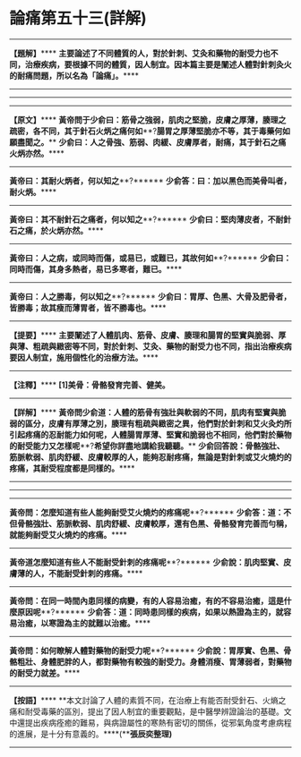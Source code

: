 # 論痛第五十三(詳解)




****
**【題解】******
**主要論述了不同體質的人，對於針刺、艾灸和藥物的耐受力也不同，治療疾病，要根據不同的體質，因人制宜。因本篇主要是闡述人體對針刺灸火的耐痛問題，所以名為「論痛」。******
****
****
****
**【原文】******
**黃帝問于少俞曰：筋骨之強弱，肌肉之堅脆，皮膚之厚薄，腠理之疏密，各不同，其于針石火炳之痛何如****?****腸胃之厚薄堅脆亦不等，其于毒藥何如願盡聞之。******
**少俞曰：人之骨強、筋弱、肉緩、皮膚厚者，耐痛，其于針石之痛火炳亦然。******
****
**黃帝曰：其耐火炳者，何以知之****?******
**少俞答：曰：加以黑色而美骨叫者，耐火炳。******
****
**黃帝曰：其不耐針石之痛者，何以知之****?******
**少俞曰：堅肉薄皮者，不耐針石之痛，於火炳亦然。******
****
**黃帝曰：人之病，或同時而傷，或易已，或難已，其故何如****?******
**少俞曰：同時而傷，其身多熱者，易已多寒者，難已。******
****
**黃帝曰：人之勝毒，何以知之****?******
**少俞曰：胃厚、色黑、大骨及肥骨者，皆勝毒；故其瘦而薄胃者，皆不勝毒也。******
****
**【提要】******
**主要闡述了人體肌肉、筋骨、皮膚、腠理和腸胃的堅實與脆弱、厚與薄、粗疏與緻密等不同，對於針刺、艾灸、藥物的耐受力也不同，指出治療疾病要因人制宜，施用個性化的治療方法。******
****
**【注釋】******
**[1]****美骨：骨骼發育完善、健美。******
****
**【詳解】******
**黃帝問少俞道：人體的筋骨有強壯與軟弱的不同，肌肉有堅實與脆弱的區分，皮膚有厚薄之別，腠理有粗疏與緻密之異，他們對於針刺和艾火灸灼所引起疼痛的忍耐能力如何呢，人體腸胃厚薄、堅實和脆弱也不相同，他們對於藥物的耐受能力又怎樣呢****?****希望你詳盡地講給我聽聽。******
**少俞回答說：骨骼強壯、筋脈軟弱、肌肉舒緩、皮膚較厚的人，能夠忍耐疼痛，無論是對針刺或艾火燒灼的疼痛，其耐受程度都是同樣的。******
****
****
****
**黃帝問：怎麼知道有些人能夠耐受艾火燒灼的疼痛呢****?******
**少俞答：道：不但骨骼強壯、筋脈軟弱、肌肉舒緩、皮膚較厚，還有色黑、骨骼發育完善而勻稱，就能夠耐受艾火燒灼的疼痛。******
****
**黃帝道怎麼知道有些人不能耐受針刺的疼痛呢****?******
**少俞說：肌肉堅實、皮膚薄的人，不能耐受針刺的疼痛。******
****
**黃帝問：在同一時間內患同樣的病變，有的人容易治癒，有的不容易治癒，這是什麼原因呢****?******
**少俞答：道：同時患同樣的疾病，如果以熱證為主的，就容易治癒，以寒證為主的就難以治癒。******
****
**黃帝問：如何瞭解人體對藥物的耐受力呢****?******
**少俞說：胃厚實、色黑、骨骼粗壯、身體肥胖的人，都對藥物有較強的耐受力。身體消瘦、胃薄弱者，對藥物的耐受力就差。******
****
**【按語】******
**本文討論了人體的素質不同，在治療上有能否耐受針石、火熵之痛和耐受毒藥的區別，提出了因人制宜的重要觀點，是中醫學辨證論治的基礎。文中還提出疾病痊癒的難易，與病證屬性的寒熱有密切的關係，從邪氣角度考慮病程的進展，是十分有意義的。****(****張辰奕整理)**
****


